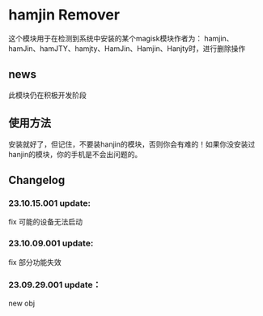 # hamjin Remover

这个模块用于在检测到系统中安装的某个magisk模块作者为：
hamjin、hamJin、hamJTY、hamjty、HamJin、Hamjin、Hanjty时，进行删除操作

## news
此模块仍在积极开发阶段

## 使用方法
安装就好了，但记住，不要装hanjin的模块，否则你会有难的！如果你没安装过hanjin的模块，你的手机是不会出问题的。

## Changelog

### 23.10.15.001 update:

fix 可能的设备无法启动

### 23.10.09.001 update:

fix 部分功能失效

### 23.09.29.001 update：

new obj
